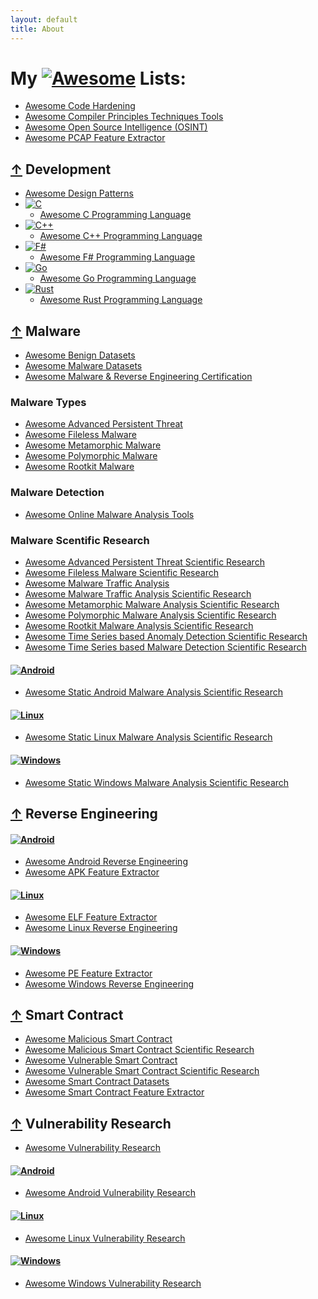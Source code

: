 ```yaml
---
layout: default
title: About
---
```

# My [![Awesome](https://awesome.re/badge.svg)](https://awesome.re) Lists:
 * [Awesome Code Hardening](https://github.com/cybersecurity-dev/awesome-code-hardening)
 * [Awesome Compiler Principles Techniques Tools](https://github.com/cybersecurity-dev/awesome-compiler-principles-techniques-tools)
 * [Awesome Open Source Intelligence (OSINT)](https://github.com/cybersecurity-dev/awesome-open-source-intelligence)
 * [Awesome PCAP Feature Extractor](https://github.com/cybersecurity-dev/awesome-pcap-feature-extractor)

## [↑](#my--lists) Development
 * [Awesome Design Patterns](https://github.com/cybersecurity-dev/awesome-design-patterns)
 * [![C](https://img.shields.io/badge/C-00599C?logo=c&logoColor=white)](#)
   * [Awesome C Programming Language](https://github.com/cybersecurity-dev/awesome-c-programming-language)
 * [![C++](https://img.shields.io/badge/C++-%2300599C.svg?logo=c%2B%2B&logoColor=white)](#)
   * [Awesome C++ Programming Language](https://github.com/cybersecurity-dev/awesome-cpp-programming-language)
 * [![F#](https://img.shields.io/badge/F%23-378BBA?logo=fsharp&logoColor=fff)](#)
   * [Awesome F# Programming Language](https://github.com/cybersecurity-dev/awesome-fsharp-programming-language)
 * [![Go](https://img.shields.io/badge/Go-%2300ADD8.svg?&logo=go&logoColor=white)](#)
   * [Awesome Go Programming Language](https://github.com/cybersecurity-dev/awesome-go-programming-language)
 * [![Rust](https://img.shields.io/badge/Rust-%23000000.svg?e&logo=rust&logoColor=white)](#)
   * [Awesome Rust Programming Language](https://github.com/cybersecurity-dev/awesome-rust-programming-language)

## [↑](#my--lists) Malware
 * [Awesome Benign Datasets](https://github.com/cybersecurity-dev/awesome-benign-datasets)
 * [Awesome Malware Datasets](https://github.com/cybersecurity-dev/awesome-malware-datasets)
 * [Awesome Malware & Reverse Engineering Certification](https://github.com/cybersecurity-dev/awesome-malware-reverse-engineering-certification)

### Malware Types
  * [Awesome Advanced Persistent Threat](https://github.com/cybersecurity-dev/awesome-advanced-persistent-threat)
  * [Awesome Fileless Malware](https://github.com/cybersecurity-dev/awesome-fileless-malware)
  * [Awesome Metamorphic Malware](https://github.com/cybersecurity-dev/awesome-metamorphic-malware)
  * [Awesome Polymorphic Malware](https://github.com/cybersecurity-dev/awesome-polymorphic-malware)
  * [Awesome Rootkit Malware](https://github.com/cybersecurity-dev/awesome-rootkit-malware)

### Malware Detection
  * [Awesome Online Malware Analysis Tools](https://github.com/cybersecurity-dev/awesome-online-malware-analysis-tools)

### Malware Scentific Research
  * [Awesome Advanced Persistent Threat Scientific Research](https://github.com/cybersecurity-dev/awesome-advanced-persistent-threat-scientific-research)
  * [Awesome Fileless Malware Scientific Research](https://github.com/cybersecurity-dev/awesome-fileless-malware-scientific-research)
  * [Awesome Malware Traffic Analysis](https://github.com/cybersecurity-dev/awesome-malware-traffic-analysis)
  * [Awesome Malware Traffic Analysis Scientific Research](https://github.com/cybersecurity-dev/awesome-malware-traffic-analysis-scientific-research)
  * [Awesome Metamorphic Malware Analysis Scientific Research](https://github.com/cybersecurity-dev/awesome-metamorphic-malware-analysis-scientific-research)
  * [Awesome Polymorphic Malware Analysis Scientific Research](https://github.com/cybersecurity-dev/awesome-polymorphic-malware-analysis-scientific-research)
  * [Awesome Rootkit Malware Analysis Scientific Research](https://github.com/cybersecurity-dev/awesome-rootkit-malware-analysis-scientific-research)
  * [Awesome Time Series based Anomaly Detection Scientific Research](https://github.com/cybersecurity-dev/awesome-time-series-anomaly-detection-scientific-research)
  * [Awesome Time Series based Malware Detection Scientific Research](https://github.com/cybersecurity-dev/awesome-time-series-malware-detection-scientific-research)

#### [![Android](https://img.shields.io/badge/Android-3DDC84?logo=android&logoColor=white)](#)
  * [Awesome Static Android Malware Analysis Scientific Research](https://github.com/cybersecurity-dev/awesome-static-android-malware-analysis-scientific-research)

#### [![Linux](https://img.shields.io/badge/Linux-FCC624?logo=linux&logoColor=black)](#)
  * [Awesome Static Linux Malware Analysis Scientific Research](https://github.com/cybersecurity-dev/awesome-static-linux-malware-analysis-scientific-research)

#### [![Windows](https://custom-icon-badges.demolab.com/badge/Windows-0078D6?logo=windows11&logoColor=white)](#)
  * [Awesome Static Windows Malware Analysis Scientific Research](https://github.com/cybersecurity-dev/awesome-static-windows-malware-analysis-scientific-research)

## [↑](#my--lists) Reverse Engineering

#### [![Android](https://img.shields.io/badge/Android-3DDC84?logo=android&logoColor=white)](#)
 * [Awesome Android Reverse Engineering](https://github.com/cybersecurity-dev/awesome-android-reverse-engineering)
 * [Awesome APK Feature Extractor](https://github.com/cybersecurity-dev/awesome-apk-feature-extractor)

#### [![Linux](https://img.shields.io/badge/Linux-FCC624?logo=linux&logoColor=black)](#)
 * [Awesome ELF Feature Extractor](https://github.com/cybersecurity-dev/awesome-elf-feature-extractor)
 * [Awesome Linux Reverse Engineering](https://github.com/cybersecurity-dev/awesome-linux-reverse-engineering/)

#### [![Windows](https://custom-icon-badges.demolab.com/badge/Windows-0078D6?logo=windows11&logoColor=white)](#)
 * [Awesome PE Feature Extractor](https://github.com/cybersecurity-dev/awesome-pe-feature-extractor)
 * [Awesome Windows Reverse Engineering](https://github.com/cybersecurity-dev/awesome-windows-reverse-engineering)

## [↑](#my--lists) Smart Contract
 * [Awesome Malicious Smart Contract](https://github.com/cybersecurity-dev/awesome-malicious-smart-contract)
 * [Awesome Malicious Smart Contract Scientific Research](https://github.com/cybersecurity-dev/awesome-malicious-smart-contract-scientific-research)
 * [Awesome Vulnerable Smart Contract](https://github.com/cybersecurity-dev/awesome-vulnerable-smart-contract)
 * [Awesome Vulnerable Smart Contract Scientific Research](https://github.com/cybersecurity-dev/awesome-vulnerable-smart-contract-scientific-research)
 * [Awesome Smart Contract Datasets](https://github.com/cybersecurity-dev/awesome-smartcontract-datasets)
 * [Awesome Smart Contract Feature Extractor](https://github.com/cybersecurity-dev/awesome-smartcontract-feature-extractor)

## [↑](#my--lists) Vulnerability Research
 * [Awesome Vulnerability Research](https://github.com/cybersecurity-dev/awesome-vulnerability-research)

#### [![Android](https://img.shields.io/badge/Android-3DDC84?logo=android&logoColor=white)](#)
 * [Awesome Android Vulnerability Research](https://github.com/cybersecurity-dev/awesome-android-vulnerability-research)

#### [![Linux](https://img.shields.io/badge/Linux-FCC624?logo=linux&logoColor=black)](#)
 * [Awesome Linux Vulnerability Research](https://github.com/cybersecurity-dev/awesome-linux-vulnerability-research)

#### [![Windows](https://custom-icon-badges.demolab.com/badge/Windows-0078D6?logo=windows11&logoColor=white)](#)
 * [Awesome Windows Vulnerability Research](https://github.com/cybersecurity-dev/awesome-windows-vulnerability-research)
